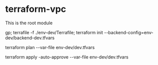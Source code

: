 # terraform-vpc

This is the root module 

gp; terrafile -f ./env-dev/Terrafile; terraform init --backend-config=env-dev/backend-dev.tfvars

terraform plan --var-file env-dev/dev.tfvars

terraform apply -auto-approve --var-file env-dev/dev.tfvars